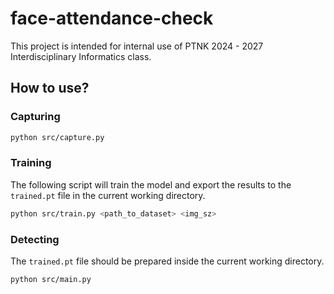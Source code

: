 # face-attendance-check

This project is intended for internal use of PTNK 2024 - 2027 Interdisciplinary Informatics class.

## How to use?

### Capturing

```sh
python src/capture.py
```

### Training

The following script will train the model and export the results to the `trained.pt` file in the current working directory.

```sh
python src/train.py <path_to_dataset> <img_sz>
```

### Detecting

The `trained.pt` file should be prepared inside the current working directory.

```sh
python src/main.py
```

